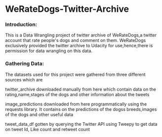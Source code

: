 # WeRateDogs-Twitter-Archive

### Introduction:

This is a Data Wrangling project of twitter archive of WeRateDogs,a twitter account that rate people's dogs and comment on them. WeRateDogs exclusively provided the twitter archive to Udacity for use,hence,there is permission for data wrangling on this data.

### Gathering Data:
The datasets used for this project were gathered from three different sources which are

twitter_archive downloaded manually from here which contain data on the rating,name,stages of the dogs and other information about the tweets

image_predictions downloaded from here programmatically using the requests library. It contains on the predictions of the dogss breeds,images of the dogs and other useful data

tweet_data_df gotten by querying the Twitter API using Tweepy to get data on tweet Id, Like count and retweet count
